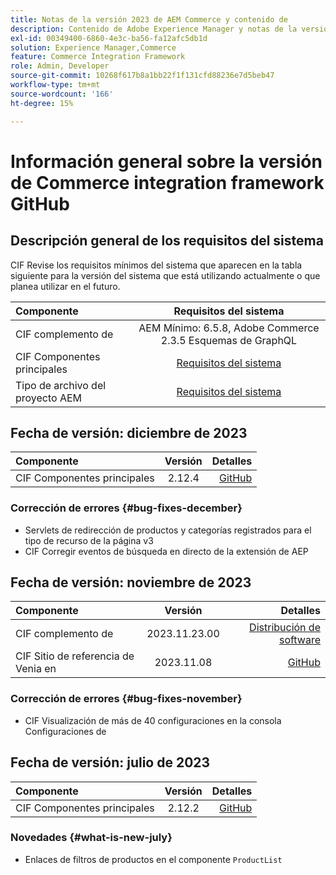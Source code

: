 ```yaml
---
title: Notas de la versión 2023 de AEM Commerce y contenido de
description: Contenido de Adobe Experience Manager y notas de la versión de Commerce 2023.
exl-id: 00349400-6860-4e3c-ba56-fa12afc5db1d
solution: Experience Manager,Commerce
feature: Commerce Integration Framework
role: Admin, Developer
source-git-commit: 10268f617b8a1bb22f1f131cfd88236e7d5beb47
workflow-type: tm+mt
source-wordcount: '166'
ht-degree: 15%

---
```


# Información general sobre la versión de Commerce integration framework GitHub

## Descripción general de los requisitos del sistema

CIF Revise los requisitos mínimos del sistema que aparecen en la tabla siguiente para la versión del sistema que está utilizando actualmente o que planea utilizar en el futuro.

| Componente | Requisitos del sistema |
|:-------|:-----------------------------------------------------------------------------------------------:|
| CIF complemento de | AEM Mínimo: 6.5.8, Adobe Commerce 2.3.5 Esquemas de GraphQL |
| CIF Componentes principales | [Requisitos del sistema](https://github.com/adobe/aem-core-cif-components/blob/master/VERSIONS.md) |
| Tipo de archivo del proyecto AEM | [Requisitos del sistema](https://github.com/adobe/aem-project-archetype/blob/master/VERSIONS.md) |

## Fecha de versión: diciembre de 2023

| Componente | Versión | Detalles |
|:-------|:-------:|-----------------------------------------------------------------------------------------------------------:|
| CIF Componentes principales | 2.12.4 | [GitHub](https://github.com/adobe/aem-core-cif-components/releases/tag/core-cif-components-reactor-2.12.4) |

### Corrección de errores {#bug-fixes-december}

* Servlets de redirección de productos y categorías registrados para el tipo de recurso de la página v3
* CIF Corregir eventos de búsqueda en directo de la extensión de AEP

## Fecha de versión: noviembre de 2023

| Componente | Versión | Detalles |
|:-------|:-------------:|----------------------------------------------------------------------------------------------------------------------------------------------------------------------------------------------------------------------------------------------------:|
| CIF complemento de | 2023.11.23.00 | [Distribución de software](https://experience.adobe.com/#/downloads/content/software-distribution/en/aem.html?package=%2Fcontent%2Fsoftware-distribution%2Fen%2Fdetails.html%2Fcontent%2Fdam%2Faem%2Fpublic%2Faem-commerce-addon-65-2023.11.23.00.zip) |
| CIF Sitio de referencia de Venia en | 2023.11.08 | [GitHub](https://github.com/adobe/aem-cif-guides-venia/releases/tag/venia-2023.11.08) |

### Corrección de errores {#bug-fixes-november}

* CIF Visualización de más de 40 configuraciones en la consola Configuraciones de

## Fecha de versión: julio de 2023

| Componente | Versión | Detalles |
|:-------|:-------:|--------------------------------------------------------------------------------------------------------------:|
| CIF Componentes principales | 2.12.2 | [GitHub](https://github.com/adobe/aem-core-cif-components/releases/tag/core-cif-components-reactor-2.12.2) |

### Novedades {#what-is-new-july}

* Enlaces de filtros de productos en el componente `ProductList`
